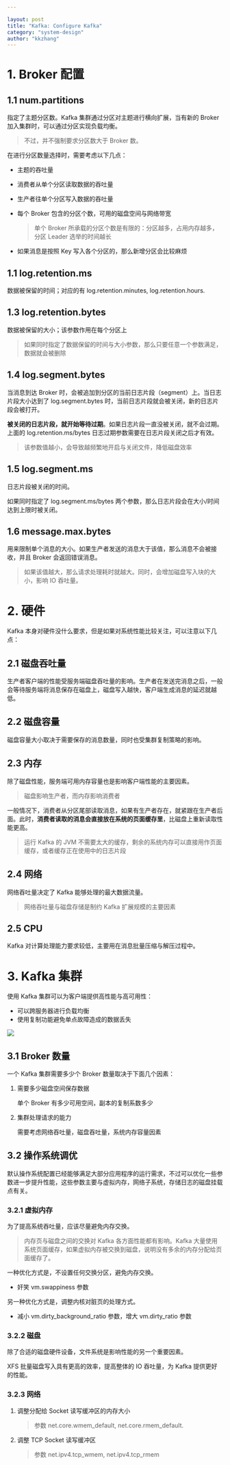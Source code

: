 ```yaml
---

layout: post
title: "Kafka: Configure Kafka"
category: "system-design"
author: "kkzhang"
---
```


# 1. Broker 配置

## 1.1 **num.partitions**

指定了主题分区数。Kafka 集群通过分区对主题进行横向扩展，当有新的 Broker 加入集群时，可以通过分区实现负载均衡。

> 不过，并不强制要求分区数大于 Broker 数。
> 

在进行分区数量选择时，需要考虑以下几点：

- 主题的吞吐量
- 消费者从单个分区读取数据的吞吐量
- 生产者往单个分区写入数据的吞吐量
- 每个 Broker 包含的分区个数，可用的磁盘空间与网络带宽
    
    > 单个 Broker 所承载的分区个数是有限的：分区越多，占用内存越多，分区 Leader 选举的时间越长
    > 
- 如果消息是按照 Key 写入各个分区的，那么新增分区会比较麻烦

## 1.1 log.retention.ms

数据被保留的时间；对应的有 log.retention.minutes, log.retention.hours.

## 1.3 log.retention.bytes

数据被保留的大小；该参数作用在每个分区上

> 如果同时指定了数据保留的时间与大小参数，那么只要任意一个参数满足，数据就会被删除
> 

## 1.4 log.segment.bytes

当消息到达 Broker 时，会被追加到分区的当前日志片段（segment）上。当日志片段大小达到了 log.segment.bytes 时，当前日志片段就会被关闭，新的日志片段会被打开。

**被关闭的日志片段，就开始等待过期**。如果日志片段一直没被关闭，就不会过期。上面的 log.retention.ms/bytes 日志过期参数需要在日志片段关闭之后才有效。

> 该参数值越小，会导致越频繁地开启与关闭文件，降低磁盘效率
> 

## 1.5 log.segment.ms

日志片段被关闭的时间。

如果同时指定了 log.segment.ms/bytes 两个参数，那么日志片段会在大小/时间达到上限时被关闭。

## 1.6 message.max.bytes

用来限制单个消息的大小。如果生产者发送的消息大于该值，那么消息不会被接收，并且 Broker 会返回错误消息。

> 如果该值越大，那么请求处理耗时就越大。同时，会增加磁盘写入块的大小，影响 IO 吞吐量。
> 

# 2. 硬件

Kafka 本身对硬件没什么要求，但是如果对系统性能比较关注，可以注意以下几点：

## 2.1 磁盘吞吐量

生产者客户端的性能受服务端磁盘吞吐量的影响。生产者在发送完消息之后，一般会等待服务端将消息保存在磁盘上，磁盘写入越快，客户端生成消息的延迟就越低。

## 2.2 磁盘容量

磁盘容量大小取决于需要保存的消息数量，同时也受集群复制策略的影响。

## 2.3 内存

除了磁盘性能，服务端可用内存容量也是影响客户端性能的主要因素。

> 磁盘影响生产者，而内存影响消费者
> 

一般情况下，消费者从分区尾部读取消息，如果有生产者存在，就紧跟在生产者后面。此时，**消费者读取的消息会直接放在系统的页面缓存里**，比磁盘上重新读取性能更高。

> 运行 Kafka 的 JVM 不需要太大的缓存，剩余的系统内存可以直接用作页面缓存，或者缓存正在使用中的日志片段
> 

## 2.4 网络

网络吞吐量决定了 Kafka 能够处理的最大数据流量。

> 网络吞吐量与磁盘存储是制约 Kafka 扩展规模的主要因素
> 

## 2.5 CPU

Kafka 对计算处理能力要求较低，主要用在消息批量压缩与解压过程中。

# 3. Kafka 集群

使用 Kafka 集群可以为客户端提供高性能与高可用性：

- 可以跨服务器进行负载均衡
- 使用复制功能避免单点故障造成的数据丢失

![]({{site.baseurl}}/images/kafka/chapter_2/1.png)
## 3.1 Broker 数量

一个 Kafka 集群需要多少个 Broker 数量取决于下面几个因素：

1. 需要多少磁盘空间保存数据
    
    单个 Broker 有多少可用空间，副本的复制系数多少
    
2. 集群处理请求的能力
    
    需要考虑网络吞吐量，磁盘吞吐量，系统内存容量因素
    

## 3.2 操作系统调优

默认操作系统配置已经能够满足大部分应用程序的运行需求，不过可以优化一些参数进一步提升性能，这些参数主要与虚拟内存，网络子系统，存储日志的磁盘挂载点有关。

### 3.2.1 虚拟内存

为了提高系统吞吐量，应该尽量避免内存交换。

> 内存页与磁盘之间的交换对 Kafka 各方面性能都有影响。Kafka 大量使用系统页面缓存，如果虚拟内存被交换到磁盘，说明没有多余的内存分配给页面缓存了。
> 

一种优化方式是，不设置任何交换分区，避免内存交换。

- 奸笑 vm.swappiness 参数

另一种优化方式是，调整内核对脏页的处理方式。

- 减小 vm.dirty_background_ratio 参数，增大 vm.dirty_ratio 参数

### 3.2.2 磁盘

除了合适的磁盘硬件设备，文件系统是影响性能的另一个重要因素。

XFS 批量磁盘写入具有更高的效率，提高整体的 IO 吞吐量，为 Kafka 提供更好的性能。

### 3.2.3 网络

1. 调整分配给 Socket 读写缓冲区的内存大小
    
    > 参数 net.core.wmem_default, net.core.rmem_default.
    > 
2. 调整 TCP Socket 读写缓冲区
    
    > 参数 net.ipv4.tcp_wmem, net.ipv4.tcp_rmem
    >




